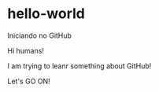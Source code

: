 # hello-world
Iniciando no GitHub

Hi humans!

I am trying to leanr something about GitHub!

Let's  GO ON!
